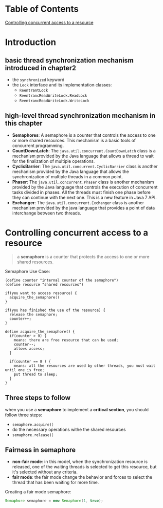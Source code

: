 # Table of Contents

[Controlling concurrent access to a resource](controlling-concurrent-access-to-a-resource)


# Introduction

## **basic thread synchronization mechanism** introduced in chapter2

- the `synchronized` keyword
- the `Lock` interface and its implementation classes:
  - `ReentrantLock`
  - `ReentrancReadWriteLock.ReadLock`
  - `ReentrancReadWriteLock.WriteLock`

## **high-level thread synchronization mechanism** in this chapter

- **Semaphores**: A semaphore is a counter that controls the access to one or more shared resources. This mechanism is a basic tools of concurrent programming.
- **CountDownLatch**: The `java.util.concurrent.CountDownLatch` class is a mechanism provided by the Java language that allows a thread to wait for the finalization of multiple operations.
- **CyclicBarrier**: The `java.util.concurrent.CyclicBarrier` class is another mechanism provided by the Java language that allows the synchronization of multiple threads in a common point.
- **Phaser**: The `java.util.concurrent.Phaser` class is another mechanism provided by the Java language that controls the execution of concurrent tasks divided in phases. All the threads must finish one phase before they can continue with the next one. This is a new feature in Java 7 API.
- **Exchanger**: The `java.util.concurrent.Exchanger` class is another mechanism provided by the java language that provides a point of data interchange between two threads.

# Controlling concurrent access to a resource ##

> a **semaphore** is a counter that protects the access to one or more shared resources.

Semaphore Use Case:

```
(define counter "internal counter of the semaphore")
(define resource "shared resources")

if(you want to access resource) {
  acquire_the_semaphore()
}

if(you has finished the use of the resource) {
  release the semaphore;
  counter++;
}

define acquire_the_semaphore() {
  if(counter > 0) {
    means: there are free resource that can be used;
    counter--;
    allows access;
  }

  if(counter == 0 ) {
    means: all the resources are used by other threads, you must wait until one is free;
    put thread to sleep;
  }
}
```

## Three steps to follow

when you use a **semaphore** to implement a **critical section**, you should follow three steps:

- `semaphore.acquire()`
- do the necessary operations withe the shared resources
- `semaphore.release()`

## Fairness in semaphore

- **non-fair mode**: in this model, when the synchronization resource is released, one of the waiting threads is selected to get this resource, but it's selected without any criteria.
- **fair mode**: the fair mode change the behavior and forces to select the thread that has been waiting for more time.

Creating a fair mode semaphore:

```java
Semaphore semaphore = new Semaphore(1, true);
```
